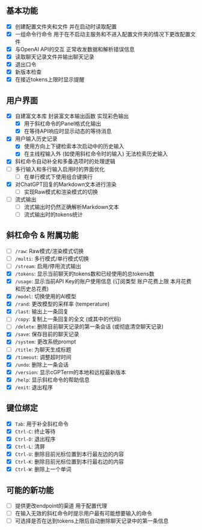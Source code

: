 ## 基本功能

- [x] 创建配置文件夹和文件 并在启动时读取配置
- [x] 一组命令行命令 用于在不启动主服务和不进入配置文件夹的情况下更改配置文件
- [x] 与OpenAI API的交互 正常收发数据和解析错误信息
- [x] 读取聊天记录文件并输出聊天记录
- [x] 退出口令
- [x] 新版本检查
- [x] 在接近tokens上限时显示提醒

## 用户界面

- [x] 自建富文本库 封装富文本输出函数 实现彩色输出
    - [x] 用于斜杠命令的Panel格式化输出
    - [x] 在等待API响应时显示动态的等待消息
- [x] 用户输入历史记录
    - [x] 使用方向上下键检索本次启动中的历史输入
    - [x] 在主线程输入外 (如使用斜杠命令时的输入) 无法检索历史输入
- [x] 斜杠命令自动补全和多备选项时的处理逻辑
- [ ] 多行输入和多行输入启用时的界面优化
    - [ ] 在单行模式下使用组合键换行
- [x] 对ChatGPT回复的Markdown文本进行渲染
    - [ ] 实现Raw模式和渲染模式的切换
- [ ] 流式输出
    - [ ] 流式输出时仍然正确解析Markdown文本
    - [ ] 流式输出时的tokens统计

## 斜杠命令 & 附属功能

- [ ] `/raw`: Raw模式/渲染模式切换
- [ ] `/multi`: 多行模式/单行模式切换
- [ ] `/stream`: 启用/停用流式输出
- [x] `/tokens`: 显示当前聊天的tokens数和已经使用的总tokens数
- [x] `/usage`: 显示当前API Key的账户使用信息 (订阅类型 账户花费上限 本月花费和历史总花费)
- [x] `/model`: 切换使用的AI模型
- [x] `/rand`: 更改模型的采样率 (temperature)
- [x] `/last`: 输出上一条回复
- [ ] `/copy`: 复制上一条回复的全文 (或其中的代码)
- [ ] `/delete`: 删除目前聊天记录的第一条会话 (或彻底清空聊天记录)
- [x] `/save`: 保存目前的聊天记录
- [x] `/system`: 更改系统prompt
- [ ] `/title`: 为聊天生成标题
- [x] `/timeout`: 调整超时时间
- [x] `/undo`: 删除上一条会话
- [x] `/version`: 显示cGPTerm的本地和远程最新版本
- [x] `/help`: 显示斜杠命令的帮助信息
- [x] `/exit`: 退出程序

## 键位绑定

- [x] `Tab`: 用于补全斜杠命令
- [x] `Ctrl-C`: 终止等待
- [x] `Ctrl-D`: 退出程序
- [x] `Ctrl-L`: 清屏
- [x] `Ctrl-U`: 删除目前光标位置到本行最左边的内容
- [x] `Ctrl-K`: 删除目前光标位置到本行最右边的内容
- [x] `Ctrl-W`: 删除上一个单词

## 可能的新功能

- [ ] 提供更改endpoint的渠道 用于配置代理
- [ ] 在输入无效的斜杠命令时提示用户最有可能想要输入的命令
- [ ] 可选择是否在达到tokens上限后自动删除聊天记录中的第一条信息